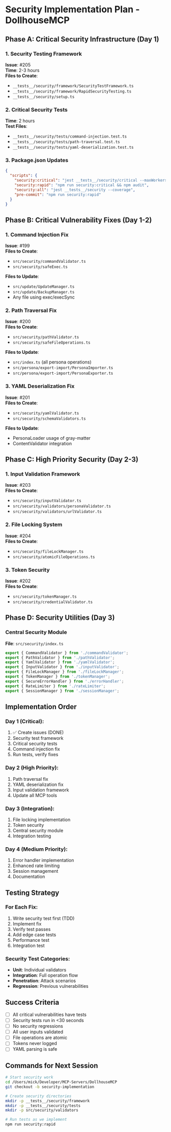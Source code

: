 # Security Implementation Plan - DollhouseMCP

## Phase A: Critical Security Infrastructure (Day 1)

### 1. Security Testing Framework
**Issue**: #205  
**Time**: 2-3 hours  
**Files to Create**:
- `__tests__/security/framework/SecurityTestFramework.ts`
- `__tests__/security/framework/RapidSecurityTesting.ts`
- `__tests__/security/setup.ts`

### 2. Critical Security Tests
**Time**: 2 hours  
**Test Files**:
- `__tests__/security/tests/command-injection.test.ts`
- `__tests__/security/tests/path-traversal.test.ts`
- `__tests__/security/tests/yaml-deserialization.test.ts`

### 3. Package.json Updates
```json
{
  "scripts": {
    "security:critical": "jest __tests__/security/critical --maxWorkers=4",
    "security:rapid": "npm run security:critical && npm audit",
    "security:all": "jest __tests__/security --coverage",
    "pre-commit": "npm run security:rapid"
  }
}
```

## Phase B: Critical Vulnerability Fixes (Day 1-2)

### 1. Command Injection Fix
**Issue**: #199  
**Files to Create**:
- `src/security/commandValidator.ts`
- `src/security/safeExec.ts`

**Files to Update**:
- `src/update/UpdateManager.ts`
- `src/update/BackupManager.ts`
- Any file using exec/execSync

### 2. Path Traversal Fix
**Issue**: #200  
**Files to Create**:
- `src/security/pathValidator.ts`
- `src/security/safeFileOperations.ts`

**Files to Update**:
- `src/index.ts` (all persona operations)
- `src/persona/export-import/PersonaImporter.ts`
- `src/persona/export-import/PersonaExporter.ts`

### 3. YAML Deserialization Fix
**Issue**: #201  
**Files to Create**:
- `src/security/yamlValidator.ts`
- `src/security/schemaValidators.ts`

**Files to Update**:
- PersonaLoader usage of gray-matter
- ContentValidator integration

## Phase C: High Priority Security (Day 2-3)

### 1. Input Validation Framework
**Issue**: #203  
**Files to Create**:
- `src/security/inputValidator.ts`
- `src/security/validators/personaValidator.ts`
- `src/security/validators/urlValidator.ts`

### 2. File Locking System
**Issue**: #204  
**Files to Create**:
- `src/security/fileLockManager.ts`
- `src/security/atomicFileOperations.ts`

### 3. Token Security
**Issue**: #202  
**Files to Create**:
- `src/security/tokenManager.ts`
- `src/security/credentialValidator.ts`

## Phase D: Security Utilities (Day 3)

### Central Security Module
**File**: `src/security/index.ts`
```typescript
export { CommandValidator } from './commandValidator';
export { PathValidator } from './pathValidator';
export { YamlValidator } from './yamlValidator';
export { InputValidator } from './inputValidator';
export { FileLockManager } from './fileLockManager';
export { TokenManager } from './tokenManager';
export { SecureErrorHandler } from './errorHandler';
export { RateLimiter } from './rateLimiter';
export { SessionManager } from './sessionManager';
```

## Implementation Order

### Day 1 (Critical):
1. ✅ Create issues (DONE)
2. Security test framework
3. Critical security tests
4. Command injection fix
5. Run tests, verify fixes

### Day 2 (High Priority):
1. Path traversal fix
2. YAML deserialization fix
3. Input validation framework
4. Update all MCP tools

### Day 3 (Integration):
1. File locking implementation
2. Token security
3. Central security module
4. Integration testing

### Day 4 (Medium Priority):
1. Error handler implementation
2. Enhanced rate limiting
3. Session management
4. Documentation

## Testing Strategy

### For Each Fix:
1. Write security test first (TDD)
2. Implement fix
3. Verify test passes
4. Add edge case tests
5. Performance test
6. Integration test

### Security Test Categories:
- **Unit**: Individual validators
- **Integration**: Full operation flow
- **Penetration**: Attack scenarios
- **Regression**: Previous vulnerabilities

## Success Criteria
- [ ] All critical vulnerabilities have tests
- [ ] Security tests run in <30 seconds
- [ ] No security regressions
- [ ] All user inputs validated
- [ ] File operations are atomic
- [ ] Tokens never logged
- [ ] YAML parsing is safe

## Commands for Next Session
```bash
# Start security work
cd /Users/mick/Developer/MCP-Servers/DollhouseMCP
git checkout -b security-implementation

# Create security directories
mkdir -p __tests__/security/framework
mkdir -p __tests__/security/tests
mkdir -p src/security/validators

# Run tests as we implement
npm run security:rapid
```